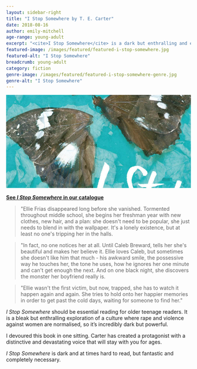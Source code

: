 ```yaml
---
layout: sidebar-right
title: "I Stop Somewhere by T. E. Carter"
date: 2018-08-16
author: emily-mitchell
age-range: young-adult
excerpt: "<cite>I Stop Somewhere</cite> is a dark but enthralling and essential read."
featured-image: /images/featured/featured-i-stop-somewhere.jpg
featured-alt: "I Stop Somewhere"
breadcrumb: young-adult
category: fiction
genre-image: /images/featured/featured-i-stop-somewhere-genre.jpg
genre-alt: "I Stop Somewhere"
---
```


![I Stop Somewhere](/images/featured/featured-i-stop-somewhere.jpg)

**[See <cite>I Stop Somewhere</cite> in our catalogue](https://suffolk.spydus.co.uk/cgi-bin/spydus.exe/ENQ/OPAC/BIBENQ?BRN=2352769)**

> "Ellie Frias disappeared long before she vanished. Tormented throughout middle school, she begins her freshman year with new clothes, new hair, and a plan: she doesn't need to be popular, she just needs to blend in with the wallpaper. It's a lonely existence, but at least no one's tripping her in the halls.

> "In fact, no one notices her at all. Until Caleb Breward, tells her she's beautiful and makes her believe it. Ellie loves Caleb, but sometimes she doesn't like him that much - his awkward smile, the possessive way he touches her, the tone he uses, how he ignores her one minute and can't get enough the next. And on one black night, she discovers the monster her boyfriend really is.

> "Ellie wasn't the first victim, but now, trapped, she has to watch it happen again and again. She tries to hold onto her happier memories in order to get past the cold days, waiting for someone to find her."

<cite>I Stop Somewhere</cite> should be essential reading for older teenage readers. It is a bleak but enthralling exploration of a culture where rape and violence against women are normalised, so it’s incredibly dark but powerful.

I devoured this book in one sitting. Carter has created a protagonist with a distinctive and devastating voice that will stay with you for ages.

<cite>I Stop Somewhere</cite> is dark and at times hard to read, but fantastic and completely necessary.
